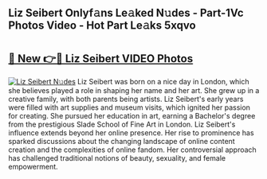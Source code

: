## Liz Seibert Onlyf𝚊ns Le𝚊ked N𝚞des - Part-1Vc Photos Video - Hot Part Le𝚊ks 5xqvo

# <h2><a href="http://ac36321.deff.icu/?id=Liz+Seibert">🔗 New 👉🔴 Liz Seibert VIDEO Photos</a></h2>

[![Liz Seibert N𝚞des](https://i.imgur.com/rIISA9y.gif)](http://ac36321.deff.icu/?id=Liz+Seibert)
Liz Seibert was born on a nice day in London, which she believes played a role in shaping her name and her art. She grew up in a creative family, with both parents being artists. Liz Seibert's early years were filled with art supplies and museum visits, which ignited her passion for creating. She pursued her education in art, earning a Bachelor's degree from the prestigious Slade School of Fine Art in London. Liz Seibert's influence extends beyond her online presence. Her rise to prominence has sparked discussions about the changing landscape of online content creation and the complexities of online fandom. Her controversial approach has challenged traditional notions of beauty, sexuality, and female empowerment.
